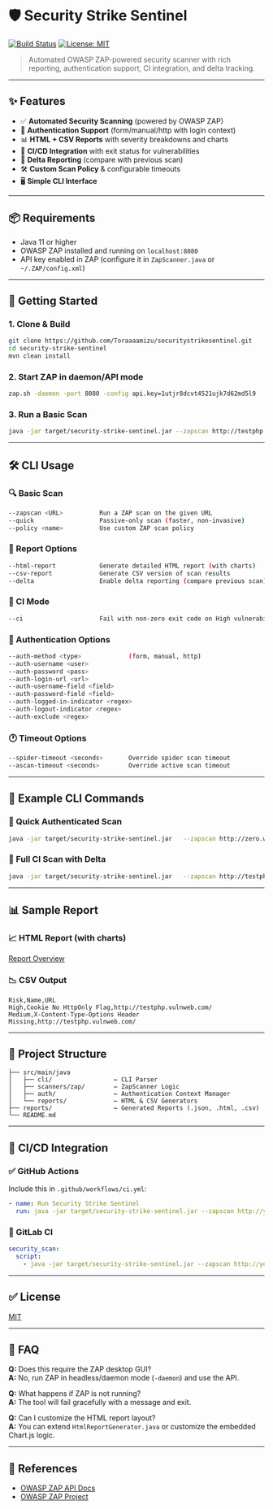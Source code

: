 
# 🛡️ Security Strike Sentinel

[![Build Status](https://github.com/Toraaaamizu/securitystrikesentinel/actions/workflows/zap-scan.yml/badge.svg)](https://github.com/Toraaaamizu/securitystrikesentinel/actions)
[![License: MIT](https://img.shields.io/badge/License-MIT-blue.svg)](LICENSE)

> Automated OWASP ZAP-powered security scanner with rich reporting, authentication support, CI integration, and delta tracking.

---

## ✨ Features

- ✅ **Automated Security Scanning** (powered by OWASP ZAP)
- 🔐 **Authentication Support** (form/manual/http with login context)
- 📊 **HTML + CSV Reports** with severity breakdowns and charts
- 🧪 **CI/CD Integration** with exit status for vulnerabilities
- 🧠 **Delta Reporting** (compare with previous scan)
- 🛠️ **Custom Scan Policy** & configurable timeouts
- 🖥️ **Simple CLI Interface**

---

## 📦 Requirements

- Java 11 or higher
- OWASP ZAP installed and running on `localhost:8080`
- API key enabled in ZAP (configure it in `ZapScanner.java` or `~/.ZAP/config.xml`)

---

## 🚀 Getting Started

### 1. Clone & Build
```bash
git clone https://github.com/Toraaaamizu/securitystrikesentinel.git
cd security-strike-sentinel
mvn clean install
```

### 2. Start ZAP in daemon/API mode
```bash
zap.sh -daemon -port 8080 -config api.key=1utjr8dcvt4521ujk7d62md5l9
```

### 3. Run a Basic Scan
```bash
java -jar target/security-strike-sentinel.jar --zapscan http://testphp.vulnweb.com --html-report
```

---

## 🛠️ CLI Usage

### 🔍 Basic Scan
```bash
--zapscan <URL>          Run a ZAP scan on the given URL
--quick                  Passive-only scan (faster, non-invasive)
--policy <name>          Use custom ZAP scan policy
```

### 🧾 Report Options
```bash
--html-report            Generate detailed HTML report (with charts)
--csv-report             Generate CSV version of scan results
--delta                  Enable delta reporting (compare previous scan)
```

### 🧪 CI Mode
```bash
--ci                     Fail with non-zero exit code on High vulnerabilities
```

### 🔐 Authentication Options
```bash
--auth-method <type>             (form, manual, http)
--auth-username <user>
--auth-password <pass>
--auth-login-url <url>
--auth-username-field <field>
--auth-password-field <field>
--auth-logged-in-indicator <regex>
--auth-logout-indicator <regex>
--auth-exclude <regex>
```

### 🕐 Timeout Options
```bash
--spider-timeout <seconds>       Override spider scan timeout
--ascan-timeout <seconds>        Override active scan timeout
```

---

## 🧪 Example CLI Commands

### 🔹 Quick Authenticated Scan
```bash
java -jar target/security-strike-sentinel.jar   --zapscan http://zero.webappsecurity.com   --quick --html-report --csv-report   --auth-method form   --auth-username user --auth-password pass   --auth-login-url http://zero.webappsecurity.com/login.html   --auth-username-field user_login   --auth-password-field user_password   --auth-logged-in-indicator "Logout"
```

### 🔸 Full CI Scan with Delta
```bash
java -jar target/security-strike-sentinel.jar   --zapscan http://testphp.vulnweb.com   --ci --html-report --delta
```

---

## 📊 Sample Report

### 📈 HTML Report (with charts)

[Report Overview](docs/screenshots/overview.png)

### 📉 CSV Output

```
Risk,Name,URL
High,Cookie No HttpOnly Flag,http://testphp.vulnweb.com/
Medium,X-Content-Type-Options Header Missing,http://testphp.vulnweb.com/
```

---

## 🧩 Project Structure

```
├── src/main/java
│   ├── cli/                 ← CLI Parser
│   ├── scanners/zap/        ← ZapScanner Logic
│   ├── auth/                ← Authentication Context Manager
│   └── reports/             ← HTML & CSV Generators
├── reports/                 ← Generated Reports (.json, .html, .csv)
└── README.md
```

---

## 🔄 CI/CD Integration

### ✅ GitHub Actions
Include this in `.github/workflows/ci.yml`:
```yaml
- name: Run Security Strike Sentinel
  run: java -jar target/security-strike-sentinel.jar --zapscan http://yourapp.com --ci --html-report
```

### 🧪 GitLab CI
```yaml
security_scan:
  script:
    - java -jar target/security-strike-sentinel.jar --zapscan http://yourapp.com --ci --html-report
```

---

## ✅ License

[MIT](LICENSE)

---

## 🙋 FAQ

**Q:** Does this require the ZAP desktop GUI?  
**A:** No, run ZAP in headless/daemon mode (`-daemon`) and use the API.

**Q:** What happens if ZAP is not running?  
**A:** The tool will fail gracefully with a message and exit.

**Q:** Can I customize the HTML report layout?  
**A:** You can extend `HtmlReportGenerator.java` or customize the embedded Chart.js logic.

---

## 🔗 References

- [OWASP ZAP API Docs](https://www.zaproxy.org/docs/api/)
- [OWASP ZAP Project](https://www.zaproxy.org/)
